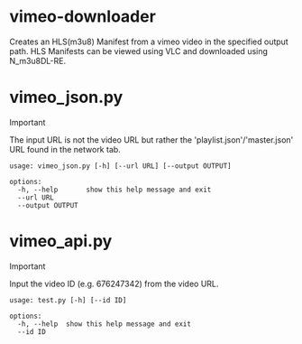 # vimeo-downloader
Creates an HLS(m3u8) Manifest from a vimeo video in the specified output path. HLS Manifests can be viewed using VLC and downloaded using N_m3u8DL-RE.

# vimeo_json.py
> [!IMPORTANT]  
> The input URL is not the video URL but rather the 'playlist.json'/'master.json' URL found in the network tab.

```
usage: vimeo_json.py [-h] [--url URL] [--output OUTPUT]

options:
  -h, --help       show this help message and exit
  --url URL
  --output OUTPUT
```

# vimeo_api.py
> [!IMPORTANT]  
> Input the video ID (e.g. 676247342) from the video URL.

```
usage: test.py [-h] [--id ID]

options:
  -h, --help  show this help message and exit
  --id ID
```
